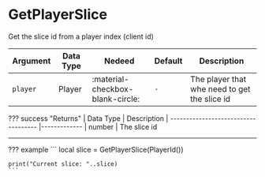 # GetPlayerSlice
Get the slice id from a player index (client id)

| Argument              | Data Type                            | Nedeed                    | Default         | Description
| ----------------------| ------------------------------------ | ------------------------- |-----------------|-------------
| `player`                | Player | :material-checkbox-blank-circle: | `-` | The player that whe need to get the slice id

??? success "Returns"
    | Data Type                            | Description
    | ------------------------------------ |-------------
    | number | The slice id

---
??? example
    ```
    local slice = GetPlayerSlice(PlayerId())

    print("Current slice: "..slice)
    ```